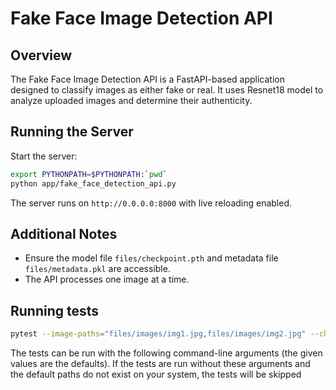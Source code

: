 # Fake Face Image Detection API

## Overview
The Fake Face Image Detection API is a FastAPI-based application designed to classify images as either fake or real. It uses Resnet18 model to analyze uploaded images and determine their authenticity.

## Running the Server
Start the server:
```bash
export PYTHONPATH=$PYTHONPATH:`pwd`
python app/fake_face_detection_api.py
```
The server runs on `http://0.0.0.0:8000` with live reloading enabled.

## Additional Notes
- Ensure the model file `files/checkpoint.pth` and metadata file `files/metadata.pkl` are accessible.
- The API processes one image at a time.

## Running tests

```bash
pytest --image-paths="files/images/img1.jpg,files/images/img2.jpg" --checkpoint-path="files/checkpoint.pth" --data-dir="data/sample_data"
```
The tests can be run with the following command-line arguments (the given values are the defaults). If the tests are run without these arguments and the default paths do not exist on your system, the tests will be skipped




